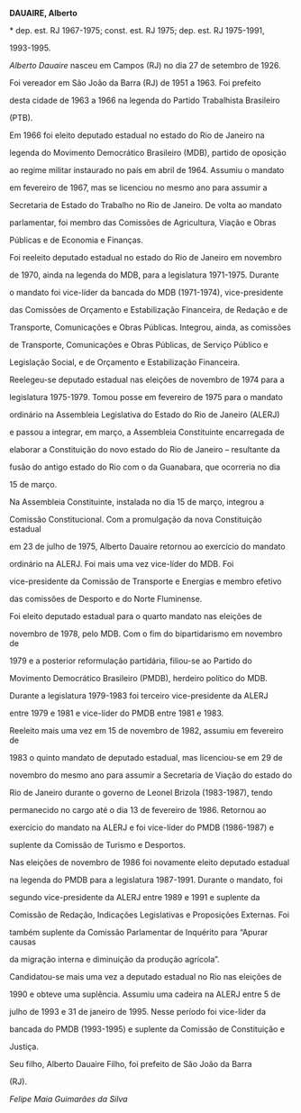 **DAUAIRE, Alberto**



\* dep. est. RJ 1967-1975; const. est. RJ 1975; dep. est. RJ 1975-1991,

1993-1995.



*Alberto Dauaire* nasceu em Campos (RJ) no dia 27 de setembro de 1926.



Foi vereador em São João da Barra (RJ) de 1951 a 1963. Foi prefeito

desta cidade de 1963 a 1966 na legenda do Partido Trabalhista Brasileiro

(PTB).



Em 1966 foi eleito deputado estadual no estado do Rio de Janeiro na

legenda do Movimento Democrático Brasileiro (MDB), partido de oposição

ao regime militar instaurado no país em abril de 1964. Assumiu o mandato

em fevereiro de 1967, mas se licenciou no mesmo ano para assumir a

Secretaria de Estado do Trabalho no Rio de Janeiro. De volta ao mandato

parlamentar, foi membro das Comissões de Agricultura, Viação e Obras

Públicas e de Economia e Finanças.



Foi reeleito deputado estadual no estado do Rio de Janeiro em novembro

de 1970, ainda na legenda do MDB, para a legislatura 1971-1975. Durante

o mandato foi vice-líder da bancada do MDB (1971-1974), vice-presidente

das Comissões de Orçamento e Estabilização Financeira, de Redação e de

Transporte, Comunicações e Obras Públicas. Integrou, ainda, as comissões

de Transporte, Comunicações e Obras Públicas, de Serviço Público e

Legislação Social, e de Orçamento e Estabilização Financeira.



Reelegeu-se deputado estadual nas eleições de novembro de 1974 para a

legislatura 1975-1979. Tomou posse em fevereiro de 1975 para o mandato

ordinário na Assembleia Legislativa do Estado do Rio de Janeiro (ALERJ)

e passou a integrar, em março, a Assembleia Constituinte encarregada de

elaborar a Constituição do novo estado do Rio de Janeiro – resultante da

fusão do antigo estado do Rio com o da Guanabara, que ocorreria no dia

15 de março.



Na Assembleia Constituinte, instalada no dia 15 de março, integrou a

Comissão Constitucional. Com a promulgação da nova Constituição estadual

em 23 de julho de 1975, Alberto Dauaire retornou ao exercício do mandato

ordinário na ALERJ. Foi mais uma vez vice-líder do MDB. Foi

vice-presidente da Comissão de Transporte e Energias e membro efetivo

das comissões de Desporto e do Norte Fluminense.



Foi eleito deputado estadual para o quarto mandato nas eleições de

novembro de 1978, pelo MDB. Com o fim do bipartidarismo em novembro de

1979 e a posterior reformulação partidária, filiou-se ao Partido do

Movimento Democrático Brasileiro (PMDB), herdeiro político do MDB.

Durante a legislatura 1979-1983 foi terceiro vice-presidente da ALERJ

entre 1979 e 1981 e vice-líder do PMDB entre 1981 e 1983.



Reeleito mais uma vez em 15 de novembro de 1982, assumiu em fevereiro de

1983 o quinto mandato de deputado estadual, mas licenciou-se em 29 de

novembro do mesmo ano para assumir a Secretaria de Viação do estado do

Rio de Janeiro durante o governo de Leonel Brizola (1983-1987), tendo

permanecido no cargo até o dia 13 de fevereiro de 1986. Retornou ao

exercício do mandato na ALERJ e foi vice-líder do PMDB (1986-1987) e

suplente da Comissão de Turismo e Desportos.



Nas eleições de novembro de 1986 foi novamente eleito deputado estadual

na legenda do PMDB para a legislatura 1987-1991. Durante o mandato, foi

segundo vice-presidente da ALERJ entre 1989 e 1991 e suplente da

Comissão de Redação, Indicações Legislativas e Proposições Externas. Foi

também suplente da Comissão Parlamentar de Inquérito para “Apurar causas

da migração interna e diminuição da produção agrícola”.



Candidatou-se mais uma vez a deputado estadual no Rio nas eleições de

1990 e obteve uma suplência. Assumiu uma cadeira na ALERJ entre 5 de

julho de 1993 e 31 de janeiro de 1995. Nesse período foi vice-líder da

bancada do PMDB (1993-1995) e suplente da Comissão de Constituição e

Justiça.



Seu filho, Alberto Dauaire Filho, foi prefeito de São João da Barra

(RJ).



*Felipe Maia Guimarães da Silva*



